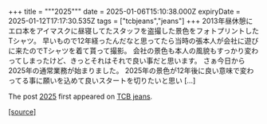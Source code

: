 +++
title = """2025"""
date = 2025-01-06T15:10:38.000Z
expiryDate = 2025-01-12T17:17:30.535Z
tags = ["tcbjeans","jeans"]
+++
2013年昼休憩にエロ本をアイマスクに昼寝してたスタッフを盗撮した景色をフォトプリントしたTシャツ。 早いもので12年経ったんだなと思ってたら当時の張本人が会社に遊びに来たのでTシャツを着て貰って撮影。 会社の景色も本人の風貌もすっかり変わってしまったけど、きっとそれはそれで良い事だと思います。 さぁ今日から2025年の通常業務が始まりました。 2025年の景色が12年後に良い意味で変わってる事に願いを込めて良いスタートを切りたいと思い \[…\]

The post [2025](http://tcbjeans.com/2025/01/07/50662) first appeared on [TCB jeans](http://tcbjeans.com).

[[source]](http://tcbjeans.com/2025/01/07/50662)
